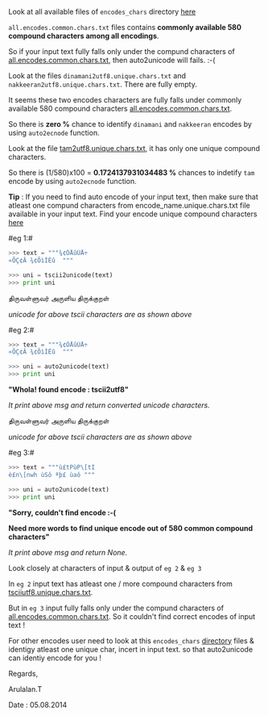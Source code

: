 
Look at all available files of `encodes_chars` directory [here]() 

`all.encodes.common.chars.txt` files contains **commonly available 580 compound characters among all encodings**.

So if your input text fully falls only under the compund characters of 
[all.encodes.common.chars.txt](all.encodes.common.chars.txt), then auto2unicode will fails. :-(


Look at the files `dinamani2utf8.unique.chars.txt` and `nakkeeran2utf8.unique.chars.txt`. There are fully empty.

It seems these two encodes characters are fully falls under commonly available
580 compound characters [all.encodes.common.chars.txt](all.encodes.common.chars.txt).

So there is **zero %** chance to identify `dinamani` and `nakkeeran` encodes by using `auto2ecnode` function.

Look at the file [tam2utf8.unique.chars.txt](tam2utf8.unique.chars.txt), it has only one unique compound characters.

So there is (1/580)x100 = **0.1724137931034483 %** chances to indetify `tam` encode by using `auto2ecnode` function.


**Tip** : If you need to find auto encode of your input text, then make sure that
atleast one compund characters from encode_name.unique.chars.txt file available in your 
input text. Find your encode unique compound characters [here]() 


#eg 1:#


```python
>>> text = """¾¢ÕÅûÙÅ÷ 
«ÕÇ¢Â ¾¢ÕìÌÈû  """

>>> uni = tscii2unicode(text)
>>> print uni
```
திருவள்ளுவர் அருளிய திருக்குறள்  

*unicode for above tscii characters are as shown above*


#eg 2:#

```python
>>> text = """¾¢ÕÅûÙÅ÷ 
«ÕÇ¢Â ¾¢ÕìÌÈû  """

>>> uni = auto2unicode(text)
>>> print uni
```

**"Whola! found encode :  tscii2utf8"**

*It print above msg and return converted unicode characters.*

திருவள்ளுவர் அருளிய திருக்குறள்  

*unicode for above tscii characters are as shown above*


#eg 3:#

```python
>>> text = """ù£tPùP\[tI
è£n\[nwh ùSô ªþ£ ùaô """

>>> uni = auto2unicode(text)
>>> print uni
```

**"Sorry, couldn't find encode :-(**

**Need more words to find unique encode out of 580 common compound characters"**

*It print above msg and return None.*


Look closely at characters of input & output of `eg 2` & `eg 3` 

In `eg 2` input text has atleast one / more compound characters from [tsciiutf8.unique.chars.txt](tscii2utf8.unique.chars.txt).

But in `eg 3` input fully falls only under the compund characters of 
[all.encodes.common.chars.txt](all.encodes.common.chars.txt). So it couldn't find correct encodes of input text ! 

For other encodes user need to look at this `encodes_chars` [directory]() files &
identigy atleast one unique char, incert in input text. so that auto2unicode
can identiy encode for you ! 


Regards,

Arulalan.T 

Date : 05.08.2014
